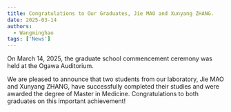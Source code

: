 ```yaml
---
title: Congratulations to Our Graduates, Jie MAO and Xunyang ZHANG.
date: 2025-03-14
authors:
  - Wangminghao
tags: ['News']
---
```

On March 14, 2025, the graduate school commencement ceremony was held at the Ogawa Auditorium.

We are pleased to announce that two students from our laboratory, Jie MAO and Xunyang ZHANG, have successfully completed their studies and were awarded the degree of Master in Medicine. Congratulations to both graduates on this important achievement!

